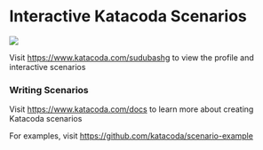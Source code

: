 # Interactive Katacoda Scenarios

[![](http://shields.katacoda.com/katacoda/sudubashg/count.svg)](https://www.katacoda.com/sudubashg "Get your profile on Katacoda.com")

Visit https://www.katacoda.com/sudubashg to view the profile and interactive scenarios

### Writing Scenarios
Visit https://www.katacoda.com/docs to learn more about creating Katacoda scenarios

For examples, visit https://github.com/katacoda/scenario-example
